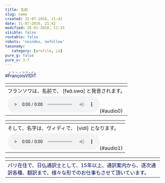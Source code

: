 ```yaml
---
title: 名前
slug: name
created: 31-07-2016, 21:42
date: 31-07-2016, 21:42
modified: 26-01-2018, 12:35
visible: false
routable: false
robots: 'noindex, nofollow'
taxonomy:
   category: [profile, ja]
pure_g: false
pure_u: 3-7
---
```

#<ruby><rb lang="fr"><span lang="fr" title="名前" style="color:#000e5f;letter-spacing: 0px;">François</span></rb><rt lang="ja"><span style="color:#000e5f;" title="名前" lang="ja">フランソワ</span></rt></ruby><wbr> <wbr><ruby><rb lang="fr"><span lang="fr" style="color:#000e5f;letter-spacing: 0px;" title="名字">VIDIT</span></rb><rt lang="ja"><span lang="ja" style="color:#000e5f" title="名字">ヴィディ</span></rt></ruby><wbr>

| <span hidden>hidden</span> |
| -------------------------- |
| <span title="名前" lang="ja">フランソワ</span>は、名前で、 <span title="名前である François 発音">[fʁɑ̃.swɑ]</span> と<span>発音<wbr>されます。</span> |
| ![][1]{#audio0} |

| <span hidden>hidden</span> |
| -------------------------- |
| そして、名字は、<span lang="ja" title="名字">ヴィディ</span>で、 <span title="名字である VIDIT 発音">[vidi]</span> となります。 |
| ![][2]{#audio1} |

| <span hidden>hidden</span> |
| -------------------------- |
| <span lang="ja" style="color:#000e5f">パリ</span><span style="color:#000e5f">在住<wbr>で、<wbr>日仏通訳士<wbr>として、15年以上、<wbr>通訳案内から、<wbr>逐次通訳各種、<wbr>翻訳まで、<wbr>様々な形でのお仕事も<wbr>させて<wbr>頂いています。</span> |

[1]: ./Francois.mp3 "名前である François の発音"
[2]: ./VIDIT.mp3 "名字である VIDIT の発音"